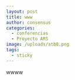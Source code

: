 ```yaml
---
layout: post
title: www
author: consensus
categories:
  - conferencias
  - Proyecto ARS
image: /uploads/atb8.png
tags:
  - sticky
---
```


wwww